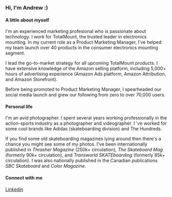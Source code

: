 ### Hi, I'm Andrew :)

#### A little about myself
I'm an experienced marketing profesional who is passionate about technology. I work for TotalMount, the trusted leader in electronics mounting. In my current role as a Product Marketing Manager, I've helped my team launch over 40 products in the consumer electronics mounting segment.

I lead the go-to-market strategy for all upcoming TotalMount products. I have extensive knowledge of the Amazon selling platform, including 5,000+ hours of advertising experience (Amazon Ads platform, Amazon Attribution, and Amazon Storefront).

Before being promoted to Product Marketing Manager, I spearheaded our social media launch and grew our following from zero to over 70,000 users.

#### Personal life
I'm an avid photographer. I spent several years working professionally in the action-sports industry as a photographer and videographer. I 've worked for some cool brands like Adidas (skateboarding division) and The Hundreds.

If you find some old skateboarding magazines lying around then there's a chance you might see some of my photos. I've been internationally published in *Thrasher Magazine* (250k+ circulation), *The Skateboard Mag* (formerly 90k+ circulation), and *Transworld SKATEboarding* (formerly 85k+ circulation). I was also nationally published in the Canadian publications *SBC Skateboard* and *Color Magazine*.

#### Connect with me
[Linkedin](https://linkedin.com/in/andyfroberg)
